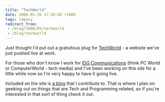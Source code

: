 ```yaml
---
title: "TechWorld"
date: 2008-05-26 17:30:58 +1000
tags: legacy
redirect_from:
 - /blog/2008/05/techworld
 - /blog/techworld
---
```


Just thought I'd put out a gratuitous plug for <a href="http://www.techworld.com.au/">TechWorld</a> - a website we've just pushed live at work.



For those who don't know I work for <a href="http://www.idg.com.au">IDG Communications</a> (think PC World or ComputerWorld - tech media) and I've been working on this site for a little while now so I'm very happy to have it going live.



Included on the site is <a href="http://www.techworld.com.au/blog/entrenched">a blog</a> that I contribute to. That is where I plan on geeking out on things that are Tech and Programming related, so if you're interested in that sort of thing check it out.<!--break-->

